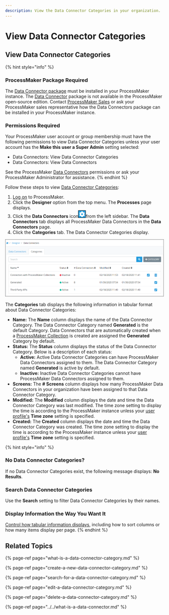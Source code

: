 ```yaml
---
description: View the Data Connector Categories in your organization.
---
```


# View Data Connector Categories

## View Data Connector Categories

{% hint style="info" %}
### ProcessMaker Package Required

The [Data Connector package](../../../../package-development-distribution/package-a-connector/data-connector-package.md) must be installed in your ProcessMaker instance. The [Data Connector](../../what-is-a-data-connector.md) package is not available in the ProcessMaker open-source edition. Contact [ProcessMaker Sales](https://www.processmaker.com/contact/) or ask your ProcessMaker sales representative how the Data Connectors package can be installed in your ProcessMaker instance.

### Permissions Required

Your ProcessMaker user account or group membership must have the following permissions to view Data Connector Categories unless your user account has the **Make this user a Super Admin** setting selected:

* Data Connectors: View Data Connector Categories
* Data Connectors: View Data Connectors

See the ProcessMaker [Data Connectors](../../../../processmaker-administration/permission-descriptions-for-users-and-groups.md#data-connectors) permissions or ask your ProcessMaker Administrator for assistance.
{% endhint %}

Follow these steps to view [Data Connector Categories](what-is-a-data-connector-category.md):

1. [Log on](../../../../using-processmaker/log-in.md#log-in) to ProcessMaker.
2. Click the **Designer** option from the top menu. The **Processes** page displays.
3. Click the **Data Connectors** icon![](../../../../.gitbook/assets/data-connectors-icon-package.png)from the left sidebar. The **Data Connectors** tab displays all ProcessMaker Data Connectors in the **Data Connectors** page.
4. Click the **Categories** tab. The Data Connector Categories display.

![&quot;Categories&quot; tab in the &quot;Data Connectors&quot; page](../../../../.gitbook/assets/data-connector-categories-package.png)

The **Categories** tab displays the following information in tabular format about Data Connector Categories:

* **Name:** The **Name** column displays the name of the Data Connector Category. The Data Connector Category named **Generated** is the default Category. Data Connectors that are automatically created when a [ProcessMaker Collection](../../../../collections/what-is-a-collection.md) is created are assigned the **Generated** Category by default.
* **Status:** The **Status** column displays the status of the Data Connector Category. Below is a description of each status:
  * **Active:** Active Data Connector Categories can have ProcessMaker Data Connectors assigned to them. The Data Connector Category named **Generated** is active by default.
  * **Inactive:** Inactive Data Connector Categories cannot have ProcessMaker Data Connectors assigned to them.
* **Screens:** The **\# Screens** column displays how many ProcessMaker Data Connectors in your organization have been assigned to that Data Connector Category.
* **Modified:** The **Modified** column displays the date and time the Data Connector Category was last modified. The time zone setting to display the time is according to the ProcessMaker instance unless your [user profile's](../../../../using-processmaker/profile-settings.md#change-your-profile-settings) **Time zone** setting is specified.
* **Created:** The **Created** column displays the date and time the Data Connector Category was created. The time zone setting to display the time is according to the ProcessMaker instance unless your [user profile's](../../../../using-processmaker/profile-settings.md#change-your-profile-settings) **Time zone** setting is specified.

{% hint style="info" %}
### No Data Connector Categories? <a id="no-processes"></a>

If no Data Connector Categories exist, the following message displays: **No Results**.

### Search Data Connector Categories

Use the **Search** setting to filter Data Connector Categories by their names.

### Display Information the Way You Want It <a id="display-information-the-way-you-want-it"></a>

​[Control how tabular information displays](https://processmaker.gitbook.io/processmaker-4-community/-LPblkrcFWowWJ6HZdhC/~/drafts/-LWD5skTaOptuIWIWk76/primary/using-processmaker/control-how-requests-display-in-a-tab), including how to sort columns or how many items display per page.
{% endhint %}

## Related Topics

{% page-ref page="what-is-a-data-connector-category.md" %}

{% page-ref page="create-a-new-data-connector-category.md" %}

{% page-ref page="search-for-a-data-connector-category.md" %}

{% page-ref page="edit-a-data-connector-category.md" %}

{% page-ref page="delete-a-data-connector-category.md" %}

{% page-ref page="../../what-is-a-data-connector.md" %}

